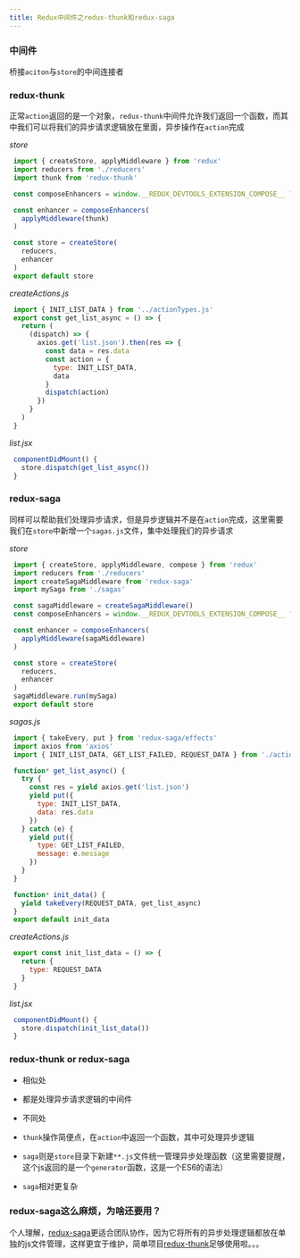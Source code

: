 ```yaml
---
title: Redux中间件之redux-thunk和redux-saga
---
```

### 中间件
 桥接`aciton`与`store`的中间连接者

### redux-thunk
 正常`action`返回的是一个对象，`redux-thunk`中间件允许我们返回一个函数，而其中我们可以将我们的异步请求逻辑放在里面，异步操作在`action`完成

*store*
 ```javascript
  import { createStore, applyMiddleware } from 'redux'
  import reducers from './reducers'
  import thunk from 'redux-thunk'

  const composeEnhancers = window.__REDUX_DEVTOOLS_EXTENSION_COMPOSE__ ? window.__REDUX_DEVTOOLS_EXTENSION_COMPOSE__({}) : compose // 这个是为了方便调试redux，官网有的哦

  const enhancer = composeEnhancers(
    applyMiddleware(thunk)
  )

  const store = createStore(
    reducers,
    enhancer
  )
  export default store
 ```
*createActions.js*
 ```javascript
  import { INIT_LIST_DATA } from '../actionTypes.js'
  export const get_list_async = () => {
    return (
      (dispatch) => {
        axios.get('list.json').then(res => {
          const data = res.data
          const action = {
            type: INIT_LIST_DATA,
            data
          }
          dispatch(action)
        })
      }
    )
  }
 ```
*list.jsx*
 ```javascript
  componentDidMount() {
    store.dispatch(get_list_async())
  }
 ```

### redux-saga
 同样可以帮助我们处理异步请求，但是异步逻辑并不是在`action`完成，这里需要我们在`store`中新增一个`sagas.js`文件，集中处理我们的异步请求

*store*
 ```javascript
  import { createStore, applyMiddleware, compose } from 'redux'
  import reducers from './reducers'
  import createSagaMiddleware from 'redux-saga'
  import mySaga from './sagas'

  const sagaMiddleware = createSagaMiddleware()
  const composeEnhancers = window.__REDUX_DEVTOOLS_EXTENSION_COMPOSE__ ? window.__REDUX_DEVTOOLS_EXTENSION_COMPOSE__({}) : compose

  const enhancer = composeEnhancers(
    applyMiddleware(sagaMiddleware)
  )

  const store = createStore(
    reducers,
    enhancer
  )
  sagaMiddleware.run(mySaga)
  export default store
 ```

 *sagas.js*
 ```javascript
  import { takeEvery, put } from 'redux-saga/effects'
  import axios from 'axios'
  import { INIT_LIST_DATA, GET_LIST_FAILED, REQUEST_DATA } from './actionTypes'

  function* get_list_async() {
    try {
      const res = yield axios.get('list.json')
      yield put({
        type: INIT_LIST_DATA,
        data: res.data
      })
    } catch (e) {
      yield put({
        type: GET_LIST_FAILED,
        message: e.message
      })
    }
  }

  function* init_data() {
    yield takeEvery(REQUEST_DATA, get_list_async)
  }
  export default init_data
 ```
 *createActions.js*
 ```javascript
  export const init_list_data = () => {
    return {
      type: REQUEST_DATA
    }
  }
 ```
 *list.jsx*
 ```javascript
  componentDidMount() {
    store.dispatch(init_list_data())
  }
 ```

### redux-thunk or redux-saga

- 相似处
 - 都是处理异步请求逻辑的中间件

- 不同处
 - `thunk`操作简便点，在`action`中返回一个函数，其中可处理异步逻辑
 - `saga`则是`store`目录下新建`**.js`文件统一管理异步处理函数（这里需要提醒，这个js返回的是一个`generator`函数，这是一个ES6的语法）
 - `saga`相对更复杂

### redux-saga这么麻烦，为啥还要用？
 
 个人理解，[redux-saga](https://github.com/superRaytin/redux-saga-in-chinese)更适合团队协作，因为它将所有的异步处理逻辑都放在单独的js文件管理，这样更宜于维护，简单项目[redux-thunk](https://github.com/reduxjs/redux-thunk)足够使用啦。。。
 